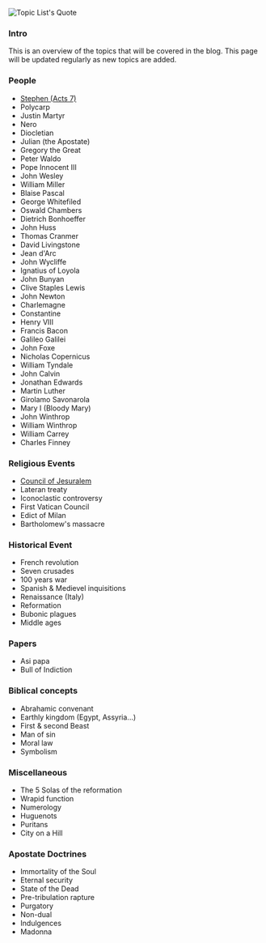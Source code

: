<!--properties
title=Topic List
id=m9gMGShPl5
authorKey=wendly
image=https://inquisitionreturns.com/img/ir-preview.jpg
publish=true
summary=An overview of the topics that will be covered in the blog. This page will be updated regularly as new topic are added.
created=Wed Mar 09 2016 04:23:40 GMT+0200 (EET)
publishDate=Wed Mar 09 2016 04:23:40 GMT+0200 (EET)
updated=Mon Mar 06 2017 01:02:16 GMT+0200 (EET)
searches=
-->

![Topic List's Quote](https://inquisitionreturns.com/img/ir-preview.jpg)
### Intro
This is an overview of the topics that will be covered in the blog. This page will be updated regularly as new topics are added.

### People
* [Stephen (Acts 7)](post/OnQsoBQgWL)
* Polycarp
* Justin Martyr
* Nero
* Diocletian
* Julian (the Apostate)
* Gregory the Great
* Peter Waldo
* Pope Innocent III
* John Wesley
* William Miller
* Blaise Pascal
* George Whitefiled
* Oswald Chambers
* Dietrich Bonhoeffer
* John Huss
* Thomas Cranmer
* David Livingstone
* Jean d'Arc
* John Wycliffe
* Ignatius of Loyola
* John Bunyan
* Clive Staples Lewis
* John Newton
* Charlemagne 
* Constantine
* Henry VIII
* Francis Bacon
* Galileo Galilei
* John Foxe
* Nicholas Copernicus
* William Tyndale
* John Calvin
* Jonathan Edwards
* Martin Luther
* Girolamo Savonarola
* Mary I (Bloody Mary)
* John Winthrop
* William Winthrop
* William Carrey
* Charles Finney

### Religious Events
* [Council of Jesuralem](post/J5DjWQLAFP)
* Lateran treaty
* Iconoclastic controversy
* First Vatican Council
* Edict of Milan
* Bartholomew's massacre

### Historical Event
* French revolution
* Seven crusades
* 100 years war
* Spanish & Medievel inquisitions
* Renaissance (Italy)
* Reformation
* Bubonic plagues
* Middle ages

### Papers
* Asi papa
* Bull of Indiction

### Biblical concepts
* Abrahamic convenant
* Earthly kingdom (Egypt, Assyria...)
* First & second Beast
* Man of sin
* Moral law
* Symbolism

### Miscellaneous
* The 5 Solas of the reformation
* Wrapid function
* Numerology
* Huguenots
* Puritans
* City on a Hill

### Apostate Doctrines
* Immortality of the Soul
* Eternal security
* State of the Dead
* Pre-tribulation rapture
* Purgatory
* Non-dual
* Indulgences
* Madonna
